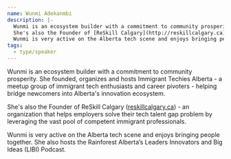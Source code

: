 ```yaml
---
name: Wunmi Adekanmbi
description: |-
  Wunmi is an ecosystem builder with a commitment to community prosperity. She founded, organizes and hosts Immigrant Techies Alberta - a meetup group of immigrant tech enthusiasts and career pivoters - helping bridge newcomers into Alberta's innovation ecosystem.
  She's also the Founder of [ReSkill Calgary](http://reskillcalgary.ca)) - an organization that helps employers solve their tech talent gap problem by leveraging the vast pool of competent immigrant professionals.
  Wunmi is very active on the Alberta tech scene and enjoys bringing people together. She also hosts the Rainforest Alberta’s Leaders Innovators and Big Ideas (LIBI) Podcast.
tags:
  - type/speaker
---
```

Wunmi is an ecosystem builder with a commitment to community prosperity. She founded, organizes and hosts Immigrant Techies Alberta - a meetup group of immigrant tech enthusiasts and career pivoters - helping bridge newcomers into Alberta's innovation ecosystem.

She's also the Founder of ReSkill Calgary ([reskillcalgary.ca](http://reskillcalgary.ca)) - an organization that helps employers solve their tech talent gap problem by leveraging the vast pool of competent immigrant professionals.

Wunmi is very active on the Alberta tech scene and enjoys bringing people together. She also hosts the Rainforest Alberta’s Leaders Innovators and Big Ideas (LIBI) Podcast.